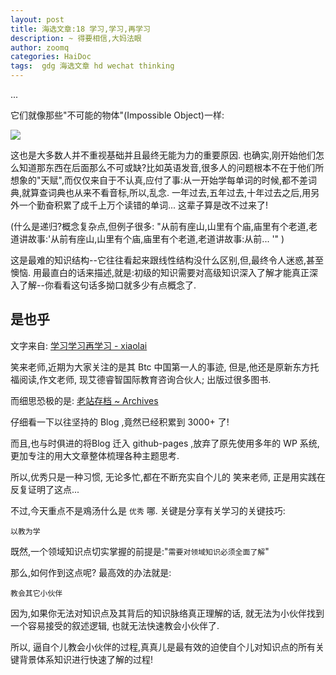```yaml
---
layout: post
title: 海选文章:18 学习,学习,再学习
description: ~ 得要相信,大妈法眼
author: zoomq
categories: HaiDoc
tags:  gdg 海选文章 hd wechat thinking
---
```


...

它们就像那些"不可能的物体"(Impossible Object)一样:

![](http://upload.wikimedia.org/wikipedia/commons/3/34/Impossible_staircase.svg)

这也是大多数人并不重视基础并且最终无能为力的重要原因. 也确实,刚开始他们怎么知道那东西在后面那么不可或缺?比如英语发音,很多人的问题根本不在于他们所想象的"天赋",而仅仅来自于不认真,应付了事:从一开始学每单词的时候,都不差词典,就算查词典也从来不看音标,所以,乱念. 一年过去,五年过去,十年过去之后,用另外一个勤奋积累了成千上万个读错的单词... 这辈子算是改不过来了!

(什么是递归?概念复杂点,但例子很多:
"从前有座山,山里有个庙,庙里有个老道,老道讲故事:'从前有座山,山里有个庙,庙里有个老道,老道讲故事:从前... '"
)

<!--more-->

这是最难的知识结构--它往往看起来跟线性结构没什么区别,但,最终令人迷惑,甚至懊恼. 用最直白的话来描述,就是:初级的知识需要对高级知识深入了解才能真正深入了解--你看看这句话多拗口就多少有点概念了. 


## 是也乎

文字来自: [学习学习再学习 - xiaolai](http://xiaolai.github.io/alpha/on-learning/)

笑来老师,近期为大家关注的是其 Btc 中国第一人的事迹,
但是,他还是原新东方托福阅读,作文老师,
现艾德睿智国际教育咨询合伙人;
出版过很多图书.

而细思恐极的是: [老站存档 ~ Archives](http://wordpress.lixiaolai.com/archives)

仔细看一下以往坚持的 Blog ,竟然已经积累到 3000+ 了!

而且,也与时俱进的将Blog 迁入 github-pages ,放弃了原先使用多年的 WP 系统,
更加专注的用大文章整体梳理各种主题思考.

所以,优秀只是一种习惯,
无论多忙,都在不断充实自个儿的 笑来老师,
正是用实践在反复证明了这点...

不过,今天重点不是鳮汤什么是 `优秀` 哪.
关键是分享有关学习的关键技巧:

    以教为学

既然,一个领域知识点切实掌握的前提是:"`需要对领域知识必须全面了解`"

那么,如何作到这点呢?
最高效的办法就是:
    
    教会其它小伙伴

因为,如果你无法对知识点及其背后的知识脉络真正理解的话,
就无法为小伙伴找到一个容易接受的叙述逻辑,
也就无法快速教会小伙伴了.

所以, 逼自个儿教会小伙伴的过程,真真儿是最有效的迫使自个儿对知识点的所有关键背景体系知识进行快速了解的过程!



